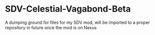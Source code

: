 # SDV-Celestial-Vagabond-Beta
A dumping ground for files for my SDV mod, will be imported to a proper repository in future once the mod is on Nexus
